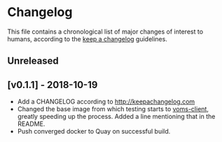 # Changelog

This file contains a chronological list of major changes of interest to humans, according to the 
[keep a changelog](https://keepachangelog.com/en/1.0.0) guidelines.

## Unreleased
<!-- keep upcoming releases here, along with work in progress -->

## [v0.1.1] - 2018-10-19

- Add a CHANGELOG according to http://keepachangelog.com
- Changed the base image from which testing starts to [voms-client](https://quay.io/repository/egi/voms-client), greatly speeding up the process.
  Added a line mentioning that in the README.
- Push converged docker to Quay on successful build.